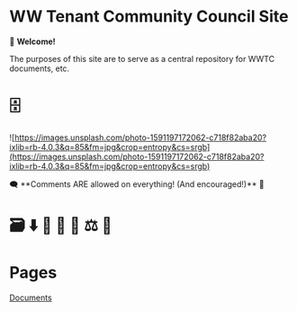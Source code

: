 # WW Tenant Community Council Site

👋  **Welcome!** 

The purposes of this site are to serve as a central repository for WWTC documents, etc. 

# 🗄️

![https://images.unsplash.com/photo-1591197172062-c718f82aba20?ixlib=rb-4.0.3&q=85&fm=jpg&crop=entropy&cs=srgb](https://images.unsplash.com/photo-1591197172062-c718f82aba20?ixlib=rb-4.0.3&q=85&fm=jpg&crop=entropy&cs=srgb)

<aside>
🗨️ **Comments ARE allowed on everything! (And encouraged!)**  💬

</aside>

# 🗃️ ⬇️ 🔎 🤔 📰 ⚖️ 📢

# Pages

[Documents](WW%20Tenant%20Community%20Council%20Site%209936cc363ad24a5796c22518c70f6350/Documents%20f57ba6fde11648119149633a3024f170.csv)

